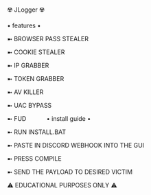  ☢️ JLogger ☢️                                                                                                                                              

 • features •
 

 ➼ BROWSER PASS STEALER

 ➼ COOKIE STEALER

 ➼ IP GRABBER

 ➼ TOKEN GRABBER

 ➼ AV KILLER

 ➼ UAC BYPASS

 ➼ FUD
 ‎
 ‎ 
 ‎ 
 ‎ 
 ‎ 
 ‎ 
 ‎ 
 ‎ 
 ‎ 
 ‎ 
 ‎ 
 • install guide •


 ➼ RUN INSTALL.BAT

 ➼ PASTE IN DISCORD WEBHOOK INTO THE GUI

 ➼ PRESS COMPILE

 ➼ SEND THE PAYLOAD TO DESIRED VICTIM

 ⚠︎ EDUCATIONAL PURPOSES ONLY ⚠︎
